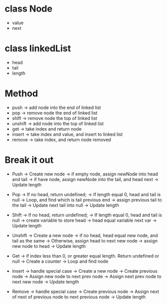 # class Node

- value
- next

# class linkedList

- head
- tail
- length

# Method

- push -> add node into the end of linked list
- pop -> remove node the end of linked list
- shift -> remove node the top of linked list
- unshift -> add node into the top of linked list
- get -> take index and return node
- insert -> take index and value, and insert to linked list
- remove -> take index, and return node removed

# Break it out

- Push
  -> Create new node
  -> if empty node, assign newNode into head and tail
  -> if have node, assign newNode into the tail, and head next
  -> Update length

- Pop
  -> If no head, return undefined;
  -> If length equal 0, head and tail is null
  -> Loop, and find which is tail previous end
  -> assign previous tail to the tail
  -> Update next tail into null
  -> Update length

- Shift
  -> If no head, return undefined;
  -> If length equal 0, head and tail is null
  -> create variable to store head
  -> head equal variable next var
  -> Update length

- Unshift
  -> Create a new node
  -> if no head, head equal new node, and tail as the same
  -> Otherwise, assign head to next new node
  -> assign new node to head
  -> Update length

- Get
  -> if index less than 0, or greater equal length. Return undefined or null
  -> Create a counter
  -> Loop and find node

- Insert
  -> handle special case
  -> Create a new node
  -> Create previous node
  -> Assign new node to next prev node
  -> Assign next prev node to next new node
  -> Update length

- Remove
  -> handle special case
  -> Create previous node
  -> Assign next of next of previous node to next previous node
  -> Update length
